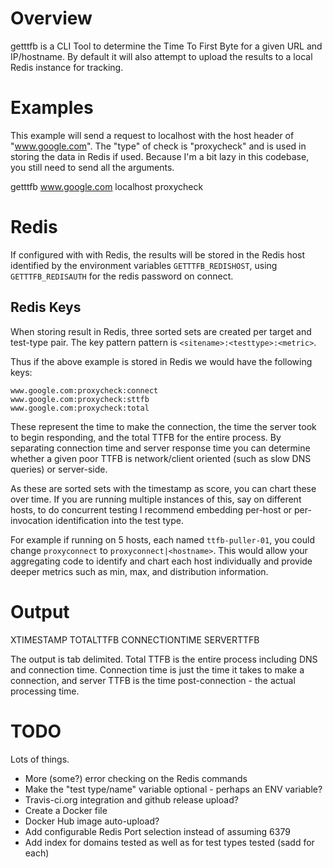 # Overview

getttfb is a CLI Tool to determine the Time To First Byte for a given URL and
IP/hostname.  By default it will also attempt to upload the results to a local
Redis instance for tracking.


# Examples

This example will send a request to localhost with the host header of
"www.google.com". The "type" of check is "proxycheck" and is used in storing
the data in Redis if used. Because I'm a bit lazy in this codebase, you still
need to send all the arguments.

  getttfb www.google.com localhost proxycheck


# Redis

If configured with with Redis, the results will be stored in the Redis host
identified by the environment variables `GETTTFB_REDISHOST`, using
`GETTTFB_REDISAUTH` for the redis password on connect.

## Redis Keys

When storing result in Redis, three sorted sets are created per target and
test-type pair. The key pattern pattern is `<sitename>:<testtype>:<metric>`.

Thus if the above example is stored in Redis we would have the following
keys:

```
www.google.com:proxycheck:connect
www.google.com:proxycheck:sttfb
www.google.com:proxycheck:total
```

These represent the time to make the connection, the time the server
took to begin responding, and the total TTFB for the entire process. By
separating connection time and server response time you can determine
whether a given poor TTFB is network/client oriented (such as slow DNS
queries) or server-side.

As these are sorted sets with the timestamp as score, you can chart
these over time. If you are running multiple instances of this, say on
different hosts, to do concurrent testing I recommend embedding per-host
or per-invocation identification into the test type. 

For example if running on 5 hosts, each named `ttfb-puller-01`, you
could change `proxyconnect` to `proxyconnect|<hostname>`. This would
allow your aggregating code to identify and chart each host
individually and provide deeper metrics such as min, max, and
distribution information.


# Output

XTIMESTAMP TOTALTTFB CONNECTIONTIME SERVERTTFB

The output is tab delimited. Total TTFB is the entire process including DNS and
connection time. Connection time is just the time it takes to make a
connection, and server TTFB is the time post-connection - the actual processing
time.


# TODO

Lots of things.

 * More (some?) error checking on the Redis commands
 * Make the "test type/name" variable optional - perhaps an ENV variable?
 * Travis-ci.org integration and github release upload?
 * Create a Docker file
 * Docker Hub image auto-upload?
 * Add configurable Redis Port selection instead of assuming 6379
 * Add index for domains tested as well as for test types tested (sadd
   for each)
